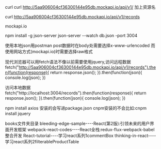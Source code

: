 curl curl http://5aa906004cf36300144e95db.mockapi.io/api/v1/ 加上资源名

curl http://5aa906004cf36300144e95db.mockapi.io/api/v1/records

mockapi.io

npm install -g json-server
json-server --watch db.json -port 3004

使用本地json用postman post数据时在body处需要选择x-www-urlencoded
而使用网站方式(mockapi.io)时需要选择raw格式

现代浏览器可以用fetch语法不像以前需要使用jquery,访问远程数据
fetch("http://5aa906004cf36300144e95db.mockapi.io/api/v1/records").then(function(response){
    return response.json();
}).then(function(json){
    console.log(json);
})

访问本地数据
fetch("http://localhost:3004/records").then(function(response){
    return response.json();
}).then(function(json){
    console.log(json);
})

npm install axios 安装的会写进package.json
cnpm安装的不会比如:cnpm install jquery

books文件夹目录
bleeding-edge-sample----React(第2版):引领未来的用户界面开发框架
webpack-react-codes----React全栈:redux-flux-webpack-babel整合开发
React-tutorial----学习react系列1commentBox
thinking-in-react----学习react系列2filterableProductTable






